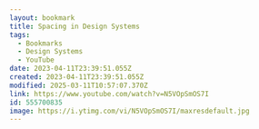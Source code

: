 ```yaml
---
layout: bookmark
title: Spacing in Design Systems
tags:
  - Bookmarks
  - Design Systems
  - YouTube
date: 2023-04-11T23:39:51.055Z
created: 2023-04-11T23:39:51.055Z
modified: 2025-03-11T10:57:07.370Z
link: https://www.youtube.com/watch?v=N5VOpSmOS7I
id: 555700835
image: https://i.ytimg.com/vi/N5VOpSmOS7I/maxresdefault.jpg
---
```

